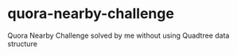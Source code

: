 quora-nearby-challenge
======================

Quora Nearby Challenge solved by me without using Quadtree data structure
